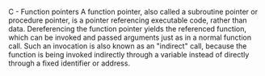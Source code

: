 C - Function pointers
A function pointer, also called a subroutine pointer or procedure pointer, is a pointer referencing executable code, rather than data. Dereferencing the function pointer yields the referenced function, which can be invoked and passed arguments just as in a normal function call. Such an invocation is also known as an "indirect" call, because the function is being invoked indirectly through a variable instead of directly through a fixed identifier or address.
